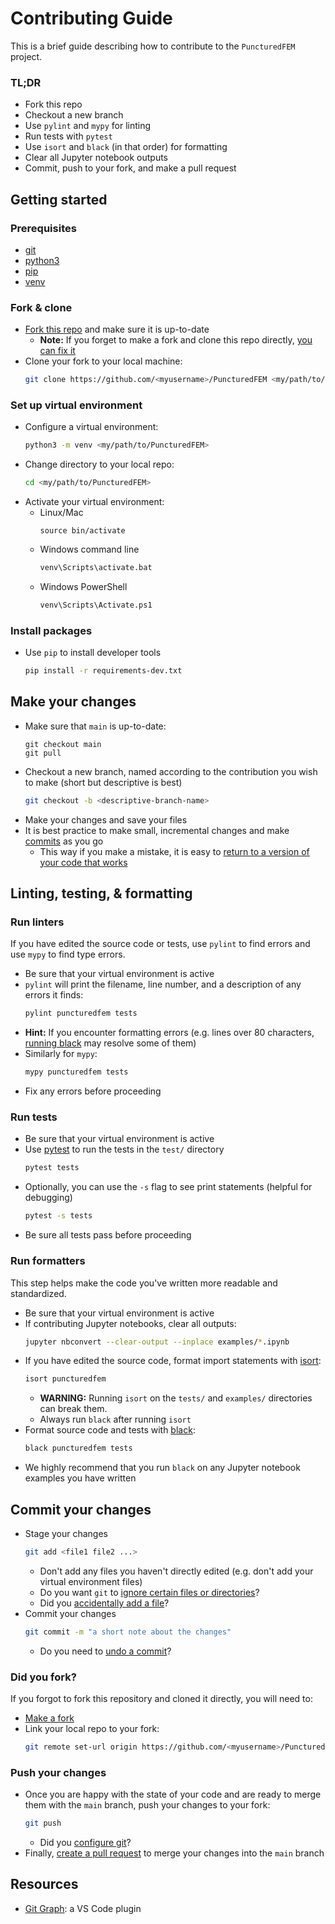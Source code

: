 # Contributing Guide
This is a brief guide describing how to contribute to the `PuncturedFEM` project.

### TL;DR
- Fork this repo
- Checkout a new branch
- Use `pylint` and `mypy` for linting
- Run tests with `pytest`
- Use `isort` and `black` (in that order) for formatting
- Clear all Jupyter notebook outputs
- Commit, push to your fork, and make a pull request

## Getting started

### Prerequisites
- [git](https://git-scm.com/book/en/v2/Getting-Started-Installing-Git)
- [python3](https://www.python.org/)
- [pip](https://pypi.org/project/pip/)
- [venv](https://docs.python.org/3/library/venv.html)

### Fork & clone
- [Fork this repo](https://docs.github.com/en/pull-requests/collaborating-with-pull-requests/working-with-forks/fork-a-repo) and make sure it is up-to-date
  - **Note:** If you forget to make a fork and clone this repo directly, [you can fix it](#did-you-fork)
- Clone your fork to your local machine:
  ```bash
  git clone https://github.com/<myusername>/PuncturedFEM <my/path/to/PuncturedFEM>
  ```

### Set up virtual environment
- Configure a virtual environment:
  ```bash
  python3 -m venv <my/path/to/PuncturedFEM>
  ```
- Change directory to your local repo:
  ```bash
  cd <my/path/to/PuncturedFEM>
  ```
- Activate your virtual environment:
  - Linux/Mac
    ```
    source bin/activate
    ```
  - Windows command line
    ```bash
    venv\Scripts\activate.bat
    ```
  - Windows PowerShell
    ```bash
    venv\Scripts\Activate.ps1
    ```
### Install packages
- Use `pip` to install developer tools
  ```bash
  pip install -r requirements-dev.txt
  ```

## Make your changes
- Make sure that `main` is up-to-date:
  ```
  git checkout main
  git pull
  ```
- Checkout a new branch, named according to the contribution you wish to make (short but descriptive is best)
  ```bash
  git checkout -b <descriptive-branch-name>
  ```
- Make your changes and save your files
- It is best practice to make small, incremental changes and make [commits](#commit-your-changes) as you go
  - This way if you make a mistake, it is easy to [return to a version of your code that works](https://www.atlassian.com/git/tutorials/undoing-changes)

## Linting, testing, & formatting
### Run linters
If you have edited the source code or tests, use `pylint` to find errors and use `mypy` to find type errors.
- Be sure that your virtual environment is active
- `pylint` will print the filename, line number, and a description of any errors it finds:
  ```bash
  pylint puncturedfem tests
  ```
- **Hint:** If you encounter formatting errors (e.g. lines over 80 characters, [running black](#run-formatters) may resolve some of them)
- Similarly for `mypy`:
  ```bash
  mypy puncturedfem tests
  ```
- Fix any errors before proceeding


### Run tests
- Be sure that your virtual environment is active
- Use [pytest](https://docs.pytest.org/en/8.0.x/) to run the tests in the `test/` directory
  ```bash
  pytest tests
  ```
- Optionally, you can use the `-s` flag to see print statements (helpful for debugging)
  ```bash
  pytest -s tests
  ```
- Be sure all tests pass before proceeding

### Run formatters
This step helps make the code you've written more readable and standardized.
- Be sure that your virtual environment is active
- If contributing Jupyter notebooks, clear all outputs:
  ```bash
  jupyter nbconvert --clear-output --inplace examples/*.ipynb
  ```
- If you have edited the source code, format import statements with [isort](https://pypi.org/project/isort/):
  ```bash
  isort puncturedfem
  ```
  - **WARNING:** Running `isort` on the `tests/` and `examples/` directories can break them.
  - Always run `black` after running `isort`
- Format source code and tests with [black](https://pypi.org/project/black/):
  ```bash
  black puncturedfem tests
  ```
- We highly recommend that you run `black` on any Jupyter notebook examples you have written

## Commit your changes
- Stage your changes
  ```bash
  git add <file1 file2 ...>
  ```
  - Don't add any files you haven't directly edited (e.g. don't add your virtual environment files)
  - Do you want `git` to [ignore certain files or directories](https://git-scm.com/docs/gitignore)?
  - Did you [accidentally add a file](https://git-scm.com/docs/git-reset)?
- Commit your changes
  ```bash
  git commit -m "a short note about the changes"
  ```
  - Do you need to [undo a commit](https://www.atlassian.com/git/tutorials/undoing-changes)?

### Did you fork?
If you forgot to fork this repository and cloned it directly, you will need to:
- [Make a fork](https://docs.github.com/en/pull-requests/collaborating-with-pull-requests/working-with-forks/fork-a-repo)
- Link your local repo to your fork:
  ```bash
  git remote set-url origin https://github.com/<myusername>/PuncturedFEM.git
  ```

### Push your changes
- Once you are happy with the state of your code and are ready to merge them with the `main` branch, push your changes to your fork:
  ```bash
  git push
  ```
  - Did you [configure git](https://git-scm.com/book/en/v2/Customizing-Git-Git-Configuration)?
- Finally, [create a pull request](https://docs.github.com/en/pull-requests/collaborating-with-pull-requests/proposing-changes-to-your-work-with-pull-requests/creating-a-pull-request-from-a-fork) to merge your changes into the `main` branch

## Resources
- [Git Graph](https://marketplace.visualstudio.com/items?itemName=mhutchie.git-graph): a VS Code plugin